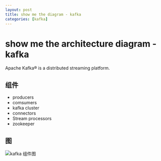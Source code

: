 ```yaml
---
layout: post
title: show me the diagram - kafka
categories: [kafka]
---
```

# show me the architecture diagram - kafka
Apache Kafka® is a distributed streaming platform. 

## 组件
* producers
* comsumers
* kafka cluster
* connectors
* Stream processors
* zookeeper

## 图
![kafka 组件图](https://github.com/shidongwa/seesea2024.github.io/blob/master/images/201806/kafka-apis.png?raw=true)

